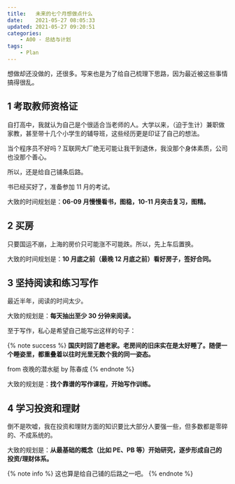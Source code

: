 ```yaml
---
title:   未来的七个月想做点什么
date:    2021-05-27 08:05:33
updated: 2021-05-27 09:20:51
categories:
    - A00 - 总结与计划
tags:
    - Plan
---
```


想做却还没做的，还很多。写来也是为了给自己梳理下思路，因为最近被这些事情搞得很乱。

<!-- more -->

## 1 考取教师资格证

自打高中，我就认为自己是个很适合当老师的人。大学以来，（迫于生计）兼职做家教，甚至带十几个小学生的辅导班，这些经历更是印证了自己的想法。

当个程序员不好吗？互联网大厂绝无可能让我干到退休，我没那个身体素质，公司也没那个善心。

所以，还是给自己铺条后路。

书已经买好了，准备参加 11 月的考试。

大致的时间规划是：**06-09 月慢慢看书，图稳，10-11 月突击复习，图精。**

## 2 买房

只要国运不崩，上海的房价只可能涨不可能跌。所以，先上车后置换。

大致的时间规划是：**10 月底之前（最晚 12 月底之前）看好房子，签好合同。**

## 3 坚持阅读和练习写作

最近半年，阅读的时间太少。

大致的规划是：**每天抽出至少 30 分钟来阅读。**

至于写作，私心是希望自己能写出这样的句子：

{% note success %}
**国庆时回了趟老家。老房间的旧床实在是太好睡了。随便一个睡姿里，都重叠着以往时光里无数个我的同一姿态。**

from 夜晚的潜水艇 by 陈春成
{% endnote %}

大致的规划是：**找个靠谱的写作课程，开始写作训练。**

## 4 学习投资和理财

倒不是吹嘘，我在投资和理财方面的知识要比大部分人要强一些，但多数都是零碎的、不成系统的。

大致的规划是：**从最基础的概念（比如 PE、PB 等）开始研究，逐步形成自己的投资/理财体系。**

{% note info %}
这也算是给自己铺的后路之一吧。
{% endnote %}
